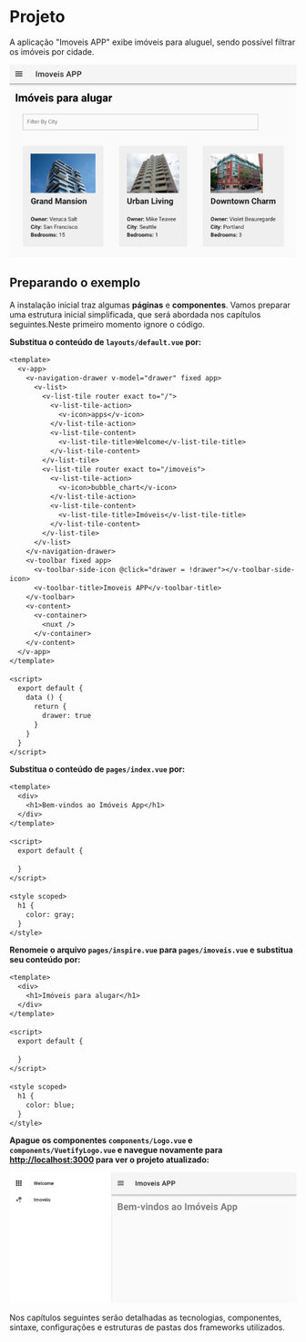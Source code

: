 # Projeto

A aplicação "Imoveis APP" exibe imóveis para aluguel, sendo possível filtrar os imóveis por cidade.

![](./assets/projeto-app.png)

## Preparando o exemplo

A instalação inicial traz algumas **páginas** e **componentes**. Vamos preparar uma estrutura inicial simplificada, que será abordada nos capítulos seguintes.Neste primeiro momento ignore o código.

**Substitua o conteúdo de **`layouts/default.vue`** por:**

```vue
<template>
  <v-app>
    <v-navigation-drawer v-model="drawer" fixed app>
      <v-list>
        <v-list-tile router exact to="/">
          <v-list-tile-action>
            <v-icon>apps</v-icon>
          </v-list-tile-action>
          <v-list-tile-content>
            <v-list-tile-title>Welcome</v-list-tile-title>
          </v-list-tile-content>
        </v-list-tile>
        <v-list-tile router exact to="/imoveis">
          <v-list-tile-action>
            <v-icon>bubble_chart</v-icon>
          </v-list-tile-action>
          <v-list-tile-content>
            <v-list-tile-title>Imóveis</v-list-tile-title>
          </v-list-tile-content>
        </v-list-tile>
      </v-list>
    </v-navigation-drawer>
    <v-toolbar fixed app>
      <v-toolbar-side-icon @click="drawer = !drawer"></v-toolbar-side-icon>
      <v-toolbar-title>Imoveis APP</v-toolbar-title>
    </v-toolbar>
    <v-content>
      <v-container>
        <nuxt />
      </v-container>
    </v-content>
  </v-app>
</template>

<script>
  export default {
    data () {
      return {
        drawer: true
      }
    }
  }
</script>
```

**Substitua o conteúdo de **`pages/index.vue`** por:**

```vue
<template>
  <div>
    <h1>Bem-vindos ao Imóveis App</h1>
  </div>
</template>

<script>
  export default {

  }
</script>

<style scoped>
  h1 {
    color: gray;
  }
</style>
```

**Renomeie o arquivo **`pages/inspire.vue`** para **`pages/imoveis.vue`** e substitua seu conteúdo por:**

```vue
<template>
  <div>
    <h1>Imóveis para alugar</h1>
  </div>
</template>

<script>
  export default {

  }
</script>

<style scoped>
  h1 {
    color: blue;
  }
</style>
```

**Apague os componentes **`components/Logo.vue`** e **`components/VuetifyLogo.vue`** e navegue novamente para **[**http://localhost:3000**](http://localhost:3000)** para ver o projeto atualizado:**

![](./assets/projeto-app2.png)

Nos capítulos seguintes serão detalhadas as tecnologias, componentes, sintaxe, configurações e estruturas de pastas dos frameworks utilizados.

